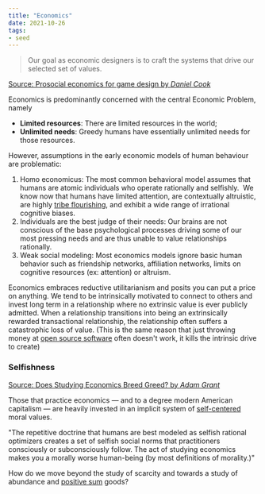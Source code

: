 ```yaml
---
title: "Economics"
date: 2021-10-26
tags:
- seed
---
```


> Our goal as economic designers is to craft the systems that drive our selected set of values.

[Source: Prosocial economics for game design by *Daniel Cook*](https://lostgarden.home.blog/2020/01/11/prosocial-economics-for-game-design-%EF%BB%BF/)

Economics is predominantly concerned with the central Economic Problem, namely
-   **Limited resources**: There are limited resources in the world;
-   **Unlimited needs**: Greedy humans have essentially unlimited needs for those resources.

However, assumptions in the early economic models of human behaviour are problematic:
1. Homo economicus: The most common behavioral model assumes that humans are atomic individuals who operate rationally and selfishly.  We know now that humans have limited attention, are contextually altruistic, are highly [tribe flourishing](thoughts/tribe%20flourishing.md), and exhibit a wide range of irrational cognitive biases.
2. Individuals are the best judge of their needs: Our brains are not conscious of the base psychological processes driving some of our most pressing needs and are thus unable to value relationships rationally.
3. Weak social modeling: Most economics models ignore basic human behavior such as friendship networks, affiliation networks, limits on cognitive resources (ex: attention) or altruism.

Economics embraces reductive utilitarianism and posits you can put a price on anything. We tend to be intrinsically motivated to connect to others and invest long term in a relationship where no extrinsic value is ever publicly admitted. When a relationship transitions into being an extrinsically rewarded transactional relationship, the relationship often suffers a catastrophic loss of value. (This is the same reason that just throwing money at [open source software](thoughts/Making%20and%20Maintenance%20of%20OSS.md) often doesn't work, it kills the intrinsic drive to create)

### Selfishness
[Source: Does Studying Economics Breed Greed? by *Adam Grant*](https://www.psychologytoday.com/us/blog/give-and-take/201310/does-studying-economics-breed-greed)

Those that practice economics — and to a degree modern American capitalism — are heavily invested in an implicit system of [self-centered](thoughts/selfish.md) moral values.

"The repetitive doctrine that humans are best modeled as selfish rational optimizers creates a set of selfish social norms that practitioners consciously or subconsciously follow. The act of studying economics makes you a morally worse human-being (by most definitions of morality.)"

How do we move beyond the study of scarcity and towards a study of abundance and [positive sum](thoughts/positive%20sum.md) goods? 